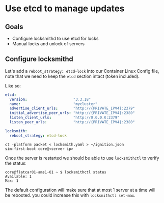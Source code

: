 # Use etcd to manage updates

## Goals

- Configure locksmithd to use etcd for locks
- Manual locks and unlock of servers

## Configure locksmithd

Let's add a `reboot_strategy: etcd-lock` into our Container Linux Config file, note that we need to keep the `etcd` section intact (token included).

Like so:

```yaml
etcd:
  version:                     "3.3.18"
  name:                        "mycluster"
  advertise_client_urls:       "http://{PRIVATE_IPV4}:2379"
  initial_advertise_peer_urls: "http://{PRIVATE_IPV4}:2380"
  listen_client_urls:          "http://0.0.0.0:2379"
  listen_peer_urls:            "http://{PRIVATE_IPV4}:2380"

locksmith:
  reboot_strategy: etcd-lock
```

```shell
ct -platform packet < locksmith.yaml > ~/ignition.json
sim-first-boot core@<server ip>
```

Once the server is restarted we should be able to use `locksmithctl` to verify the status:

```console
core@flatcar01-ams1-01 ~ $ locksmithctl status
Available: 1
Max: 1
```

The default configuration will make sure that at most 1 server at a time will be rebooted. you could increase this with `locksmithctl set-max`.
